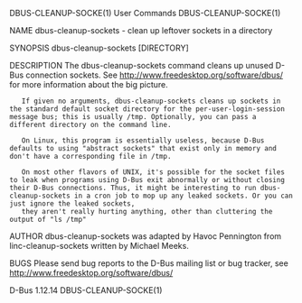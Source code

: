 DBUS-CLEANUP-SOCKE(1)                                                                                                                                User Commands                                                                                                                                DBUS-CLEANUP-SOCKE(1)

NAME
       dbus-cleanup-sockets - clean up leftover sockets in a directory

SYNOPSIS
       dbus-cleanup-sockets [DIRECTORY]

DESCRIPTION
       The dbus-cleanup-sockets command cleans up unused D-Bus connection sockets. See http://www.freedesktop.org/software/dbus/ for more information about the big picture.

       If given no arguments, dbus-cleanup-sockets cleans up sockets in the standard default socket directory for the per-user-login-session message bus; this is usually /tmp. Optionally, you can pass a different directory on the command line.

       On Linux, this program is essentially useless, because D-Bus defaults to using "abstract sockets" that exist only in memory and don't have a corresponding file in /tmp.

       On most other flavors of UNIX, it's possible for the socket files to leak when programs using D-Bus exit abnormally or without closing their D-Bus connections. Thus, it might be interesting to run dbus-cleanup-sockets in a cron job to mop up any leaked sockets. Or you can just ignore the leaked sockets,
       they aren't really hurting anything, other than cluttering the output of "ls /tmp"

AUTHOR
       dbus-cleanup-sockets was adapted by Havoc Pennington from linc-cleanup-sockets written by Michael Meeks.

BUGS
       Please send bug reports to the D-Bus mailing list or bug tracker, see http://www.freedesktop.org/software/dbus/

D-Bus 1.12.14                                                                                                                                                                                                                                                                                     DBUS-CLEANUP-SOCKE(1)
